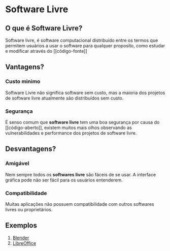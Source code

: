 # Software Livre

## O que é Software Livre?

Software livre, é software computacional distribuído entre os termos que permitem usuários a usar o software para qualquer proposito, como estudar e modificar através do [[código-fonte]]

## Vantagens?

### Custo minimo

Software Livre não significa software sem custo, mas a maioria dos projetos de software livre atualmente são distribuídos sem custo.

### Segurança

É senso comum que **software livre** tem uma boa segurança por causa do [[código-aberto]], existem muitos mais olhos observando as vulnerabilidades e performance dos projetos de software livre.

## Desvantagens?

### Amigável

Nem sempre todos os **softwares livre** são fáceis de se usar.  A interface gráfica pode não ser fácil para os usuários entenderem.

### Compatibilidade

Muitas aplicações não possuem compatibilidade com outros softwares livres ou proprietários.

## Exemplos

1. [Blender](https://www.blender.org/)
2. [LibreOffice](https://www.libreoffice.org/)
